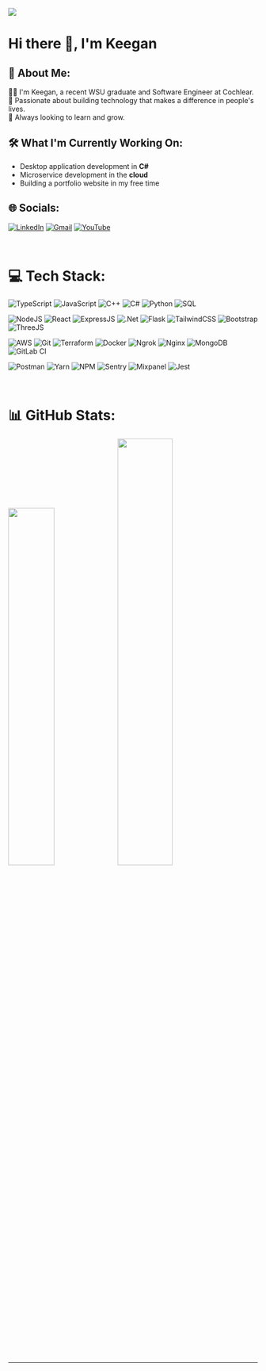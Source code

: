 [![](https://visitcount.itsvg.in/api?id=kengen1&icon=0&color=0)](https://visitcount.itsvg.in)

# Hi there 👋, I'm Keegan

## 💫 About Me:
👨‍💻 I'm Keegan, a recent WSU graduate and Software Engineer at Cochlear.<br>🚀 Passionate about building technology that makes a difference in people's lives.<br>🌱 Always looking to learn and grow.

## 🛠 What I'm Currently Working On:
- Desktop application development in **C#**
- Microservice development in the **cloud**
- Building a portfolio website in my free time

## 🌐 Socials:
[![LinkedIn](https://img.shields.io/badge/LinkedIn-%230077B5.svg?logo=linkedin&logoColor=white)](https://www.linkedin.com/in/keegan-hidson/)
[![Gmail](https://img.shields.io/badge/Gmail-D14836?.svg?style=for-the-badge&logo=gmail&logoColor=white)](mailto:keeganhidson00@gmail.com)
[![YouTube](https://img.shields.io/badge/YouTube-%23D3DBD3?.svg?style=for-the-badge&logo=youtube&logoColor=white)](https://www.youtube.com/watch?v=dQw4w9WgXcQ)





<br>

# 💻 Tech Stack:

![TypeScript](https://img.shields.io/badge/typescript-%23007ACC.svg?style=for-the-badge&logo=typescript&logoColor=white)
![JavaScript](https://img.shields.io/badge/javascript-%23323330.svg?style=for-the-badge&logo=javascript&logoColor=%23F7DF1E)
![C++](https://img.shields.io/badge/c++-%2300599C.svg?style=for-the-badge&logo=c%2B%2B&logoColor=white)
![C#](https://img.shields.io/badge/c%23-%23239120.svg?style=for-the-badge&logo=csharp&logoColor=white)
![Python](https://img.shields.io/badge/python-3670A0?style=for-the-badge&logo=python&logoColor=ffdd54)
![SQL](https://img.shields.io/badge/sql-4479A1.svg?style=for-the-badge&logo=mysql&logoColor=white)

![NodeJS](https://img.shields.io/badge/node.js-6DA55F?style=for-the-badge&logo=node.js&logoColor=white)
![React](https://img.shields.io/badge/react-%2320232a.svg?style=for-the-badge&logo=react&logoColor=%2361DAFB)
![ExpressJS](https://img.shields.io/badge/express.js-%23404d59.svg?style=for-the-badge&logo=express&logoColor=%2361DAFB)
![.Net](https://img.shields.io/badge/.NET-5C2D91?style=for-the-badge&logo=.net&logoColor=white)
![Flask](https://img.shields.io/badge/flask-%23000.svg?style=for-the-badge&logo=flask&logoColor=white)
![TailwindCSS](https://img.shields.io/badge/tailwindcss-%2338B2AC.svg?style=for-the-badge&logo=tailwind-css&logoColor=white)
![Bootstrap](https://img.shields.io/badge/bootstrap-%238511FA.svg?style=for-the-badge&logo=bootstrap&logoColor=white)
![ThreeJS](https://img.shields.io/badge/threejs-black?style=for-the-badge&logo=three.js&logoColor=white)

![AWS](https://img.shields.io/badge/AWS-%23FF9900.svg?style=for-the-badge&logo=amazon-aws&logoColor=white)
![Git](https://img.shields.io/badge/git-%23F05033.svg?style=for-the-badge&logo=git&logoColor=white)
![Terraform](https://img.shields.io/badge/terraform-%23623CE4.svg?style=for-the-badge&logo=terraform&logoColor=white)
![Docker](https://img.shields.io/badge/docker-%232496ED.svg?style=for-the-badge&logo=docker&logoColor=white)
![Ngrok](https://img.shields.io/badge/ngrok-%233c0000.svg?style=for-the-badge&logo=ngrok&logoColor=white)
![Nginx](https://img.shields.io/badge/nginx-%23009639.svg?style=for-the-badge&logo=nginx&logoColor=white)
![MongoDB](https://img.shields.io/badge/MongoDB-%234ea94b.svg?style=for-the-badge&logo=mongodb&logoColor=white)
![GitLab CI](https://img.shields.io/badge/gitlab%20CI-%23181717.svg?style=for-the-badge&logo=gitlab&logoColor=white)

![Postman](https://img.shields.io/badge/postman-%23FF6C37.svg?style=for-the-badge&logo=postman&logoColor=white)
![Yarn](https://img.shields.io/badge/yarn-%232C8EBB.svg?style=for-the-badge&logo=yarn&logoColor=white)
![NPM](https://img.shields.io/badge/NPM-%23CB3837.svg?style=for-the-badge&logo=npm&logoColor=white)
![Sentry](https://img.shields.io/badge/sentry-%234C4C4C.svg?style=for-the-badge&logo=sentry&logoColor=white)
![Mixpanel](https://img.shields.io/badge/mixpanel-%2366B2FF.svg?style=for-the-badge&logo=mixpanel&logoColor=white)
![Jest](https://img.shields.io/badge/jest-%23C21325.svg?style=for-the-badge&logo=jest&logoColor=white)

<br>

# 📊 GitHub Stats:
<div align="left">
  <img src="https://github-readme-stats.vercel.app/api?username=kengen1&show_icons=true&theme=dark&hide_border=true&count_private=true&include_all_commits=true&hide_rank=true&hide_title=true" width="43%" />
  <img src="https://github-readme-stats.vercel.app/api/top-langs/?username=kengen1&theme=dark&layout=compact&hide_border=true&count_private=true&hide_title=true" width="47%" />
</div>
<br>

---
